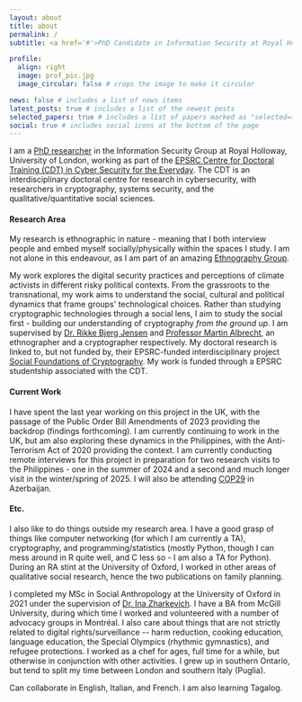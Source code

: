 ```yaml
---
layout: about
title: about
permalink: /
subtitle: <a href='#'>PhD Candidate in Information Security at Royal Holloway, University of London</a>. Mikaela.brough.2022@live.rhul.ac.uk.

profile:
  align: right
  image: prof_pic.jpg
  image_circular: false # crops the image to make it circular

news: false # includes a list of news items
latest_posts: true # includes a list of the newest posts
selected_papers: true # includes a list of papers marked as "selected={true}"
social: true # includes social icons at the bottom of the page
---
```


I am a [PhD researcher](https://pure.royalholloway.ac.uk/en/persons/mik-brough) in the Information Security Group at Royal Holloway, University of London, working as part of the [EPSRC Centre for Doctoral Training (CDT) in Cyber Security for the Everyday](https://royalholloway.ac.uk/research-and-teaching/departments-and-schools/information-security/studying-here/centre-for-doctoral-training-in-cyber-security-for-the-everyday/current-cdt-researchers/). The CDT is an interdisciplinary doctoral centre for research in cybersecurity, with researchers in cryptography, systems security, and the qualitative/quantitative social sciences. 

#### Research Area

My research is ethnographic in nature - meaning that I both interview people and embed myself socially/physically within the spaces I study. I am not alone in this endeavour, as I am part of an amazing [Ethnography Group](https://rikkebjerg.gitlab.io/ethnography-group/people/).


My work explores the digital security practices and perceptions of climate activists in different risky political contexts. From the grassroots to the transnational, my work aims to understand the social, cultural and political dynamics that frame groups' technological choices. Rather than studying cryptographic technologies through a social lens, I aim to study the social first - building our understanding of cryptography *from the ground up*. I am supervised by [Dr. Rikke Bjerg Jensen](https://pure.royalholloway.ac.uk/en/persons/rikke-bjerg-jensen) and [Professor Martin Albrecht](https://www.kcl.ac.uk/people/martin-albrecht), an ethnographer and a cryptographer respectively. My doctoral research is linked to, but not funded by, their EPSRC-funded interdisciplinary project [Social Foundations of Cryptography](https://social-foundations-of-cryptography.gitlab.io/team). My work is funded through a EPSRC studentship associated with the CDT. 

#### Current Work

I have spent the last year working on this project in the UK, with the passage of the Public Order Bill Amendments of 2023 providing the backdrop (findings forthcoming). I am currently continuing to work in the UK, but am also exploring these dynamics in the Philippines, with the Anti-Terrorism Act of 2020 providing the context. I am currently conducting remote interviews for this project in preparation for two research visits to the Philippines - one in the summer of 2024 and a second and much longer visit in the winter/spring of 2025. I will also be attending [COP29](https://unfccc.int/process/bodies/supreme-bodies/conference-of-the-parties-cop) in Azerbaijan. 

#### Etc.

I also like to do things outside my research area. I have a good grasp of things like computer networking (for which I am currently a TA), cryptography, and programming/statistics (mostly Python, though I can mess around in R quite well, and C less so - I am also a TA for Python). During an RA stint at the University of Oxford, I worked in other areas of qualitative social research, hence the two publications on family planning. 


I completed my MSc in Social Anthropology at the University of Oxford in 2021 under the supervision of [Dr. Ina Zharkevich](https://www.kcl.ac.uk/people/ina-zharkevich). I have a BA from McGill University, during which time I worked and volunteered with a number of advocacy groups in Montréal. I also care about things that are not strictly related to digital rights/surveillance -- harm reduction, cooking education, language education, the Special Olympics (rhythmic gymnastics), and refugee protections. I worked as a chef for ages, full time for a while, but otherwise in conjunction with other activities. I grew up in southern Ontario, but tend to split my time between London and southern Italy (Puglia). 

Can collaborate in English, Italian, and French. I am also learning Tagalog.




